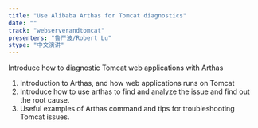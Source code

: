 ```yaml
---
title: "Use Alibaba Arthas for Tomcat diagnostics"
date: "" 
track: "webserverandtomcat"
presenters: "鲁严波/Robert Lu"
stype: "中文演讲"
---
```

Introduce how to diagnostic Tomcat web applications with Arthas
 1. Introduction to Arthas, and how web applications runs on Tomcat 
 2. Introduce how to use arthas to find and analyze the issue and find out the root cause.
 3. Useful examples of Arthas command and tips for troubleshooting Tomcat issues.
